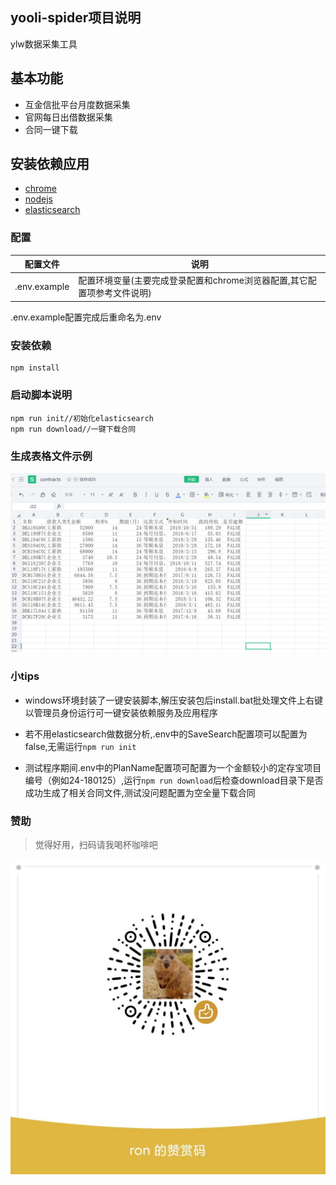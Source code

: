 yooli-spider项目说明
-----
ylw数据采集工具

## 基本功能

+ 互金信批平台月度数据采集
+ 官网每日出借数据采集
+ 合同一键下载


## 安装依赖应用

* [chrome](https://www.google.com/intl/zh-CN/chrome/)
* [nodejs](https://nodejs.org/zh-cn/)
* [elasticsearch](https://www.elastic.co/cn/downloads/elasticsearch)


### 配置

配置文件 | 说明
--- | --- 
.env.example                 |配置环境变量(主要完成登录配置和chrome浏览器配置,其它配置项参考文件说明)

.env.example配置完成后重命名为.env

### 安装依赖

```
npm install
```

### 启动脚本说明

```
npm run init//初始化elasticsearch
npm run download//一键下载合同
```

### 生成表格文件示例

![](contract.png)

### 小tips

* windows环境封装了一键安装脚本,解压安装包后install.bat批处理文件上右键以管理员身份运行可一键安装依赖服务及应用程序

* 若不用elasticsearch做数据分析,.env中的SaveSearch配置项可以配置为false,无需运行`npm run init`

* 测试程序期间.env中的PlanName配置项可配置为一个金额较小的定存宝项目编号（例如24-180125）,运行`npm run download`后检查download目录下是否成功生成了相关合同文件,测试没问题配置为空全量下载合同


### 赞助

> 觉得好用，扫码请我喝杯咖啡吧

![](appreciate.jpg)

